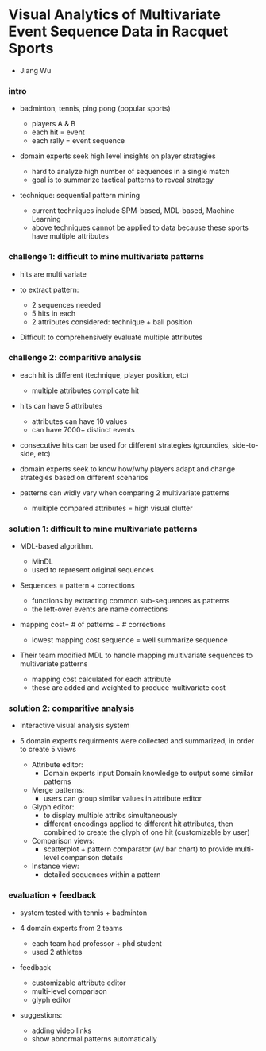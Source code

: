 # Visual Analytics of Multivariate Event Sequence Data in Racquet Sports 
- Jiang Wu

### intro
-  badminton, tennis, ping pong (popular sports)
    - players A & B
    - each hit = event
    - each rally = event sequence

- domain experts seek high level insights on player strategies
    - hard to analyze high number of sequences in a single match
    - goal is to summarize tactical patterns to reveal strategy

- technique: sequential pattern mining
    - current techniques include SPM-based, MDL-based, Machine Learning
    - above techniques cannot be applied to data because these sports have multiple attributes

### challenge 1: difficult to mine multivariate patterns
- hits are multi variate

- to extract pattern:
    - 2 sequences needed
    - 5 hits in each
    - 2 attributes considered: technique + ball position 

- Difficult to comprehensively evaluate multiple attributes

### challenge 2: comparitive analysis
- each hit is different (technique, player position, etc)
    - multiple attributes complicate hit

- hits can have 5 attributes
    - attributes can have 10 values
    - can have 7000+ distinct events

- consecutive hits can be used for different strategies (groundies, side-to-side, etc)

- domain experts seek to know how/why players adapt and change strategies based on different scenarios 

- patterns can widly vary when comparing 2 multivariate patterns
    - multiple compared attributes = high visual clutter

### solution 1: difficult to mine multivariate patterns
- MDL-based algorithm. 
    - MinDL
    - used to represent original sequences

- Sequences = pattern + corrections
    - functions by extracting common sub-sequences as patterns
    - the left-over events are name corrections

- mapping cost= # of patterns + # corrections
    - lowest mapping cost sequence = well summarize sequence 

- Their team modified MDL to handle mapping multivariate sequences to multivariate patterns 
    - mapping cost calculated for each attribute
    - these are added and weighted to produce multivariate cost

### solution 2: comparitive analysis
- Interactive visual analysis system

- 5 domain experts requirments were collected and summarized, in order to create 5 views
    - Attribute editor: 
        - Domain experts input Domain knowledge to output some similar patterns
    - Merge patterns: 
        - users can group similar values in attribute editor
    - Glyph editor: 
        - to display multiple attribs simultaneously 
        - different encodings applied to different hit attributes, then combined to create the glyph of one hit (customizable by user)
    - Comparison views:
        - scatterplot + pattern comparator (w/ bar chart) to provide multi-level comparison details
    - Instance view: 
        - detailed sequences within a pattern

### evaluation + feedback
- system tested with tennis + badminton

- 4 domain experts from 2 teams
    - each team had professor + phd student
    - used 2 athletes

- feedback
    - customizable attribute editor
    - multi-level comparison
    - glyph editor

- suggestions:
    - adding video links
    - show abnormal patterns automatically